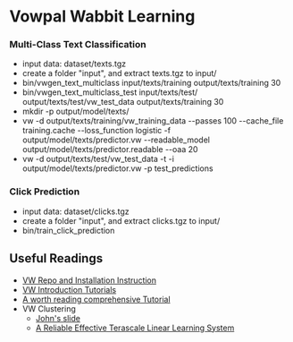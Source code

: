 Vowpal Wabbit Learning
==

### Multi-Class Text Classification
 - input data: dataset/texts.tgz
 - create a folder "input", and extract texts.tgz to input/
 - bin/vwgen_text_multiclass input/texts/training output/texts/training 30
 - bin/vwgen_text_multiclass_test input/texts/test/ output/texts/test/vw_test_data output/texts/training 30
 - mkdir -p output/model/texts/
 - vw -d output/texts/training/vw_training_data --passes 100 --cache_file training.cache --loss_function logistic -f output/model/texts/predictor.vw --readable_model output/model/texts/predictor.readable --oaa 20 
 - vw -d output/texts/test/vw_test_data -t -i output/model/texts/predictor.vw -p test_predictions

### Click Prediction
 - input data: dataset/clicks.tgz
 - create a folder "input", and extract clicks.tgz to input/
 - bin/train_click_prediction

## Useful Readings
 - [VW Repo and Installation Instruction](https://github.com/JohnLangford/vowpal_wabbit)
 - [VW Introduction Tutorials](https://github.com/JohnLangford/vowpal_wabbit/wiki/Tutorial) 
 - [A worth reading comprehensive Tutorial](http://zinkov.com/posts/2013-08-13-vowpal-tutorial/)
 - VW Clustering 
   - [John's slide](https://raw.github.com/wiki/JohnLangford/vowpal_wabbit/Cluster_parallel.pdf) 
   - [A Reliable Effective Terascale Linear Learning System](http://arxiv.org/pdf/1110.4198v3.pdf) 

